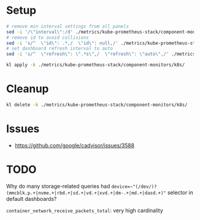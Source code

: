 
# Setup

```bash
# remove min interval settings from all panels
sed -i '/\"interval\":/d' ./metrics/kube-prometheus-stack/component-monitors/k8s/*.json
# remove id to avoid collisions
sed -i 's/^  \"id\": .*,/  \"id\": null,/' ./metrics/kube-prometheus-stack/component-monitors/k8s/*.json
# set dashboard refresh interval to auto
sed -i 's/^  \"refresh\": \".*s\",/  \"refresh\": \"auto\",/' ./metrics/kube-prometheus-stack/component-monitors/k8s/*.json

kl apply -k ./metrics/kube-prometheus-stack/component-monitors/k8s/
```

# Cleanup

```bash
kl delete -k ./metrics/kube-prometheus-stack/component-monitors/k8s/
```

# Issues

- https://github.com/google/cadvisor/issues/3588

# TODO

Why do many storage-related queries had `device=~"(/dev/)?(mmcblk.p.+|nvme.+|rbd.+|sd.+|vd.+|xvd.+|dm-.+|md.+|dasd.+)"` selector in default dashboards?

`container_network_receive_packets_total`: very high cardinality
